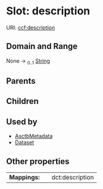 
# Slot: description




URI: [ccf:description](http://purl.org/ccf/description)


## Domain and Range

None &#8594;  <sub>0..1</sub> [String](types/String.md)

## Parents


## Children


## Used by

 * [AsctbMetadata](AsctbMetadata.md)
 * [Dataset](Dataset.md)

## Other properties

|  |  |  |
| --- | --- | --- |
| **Mappings:** | | dct:description |

